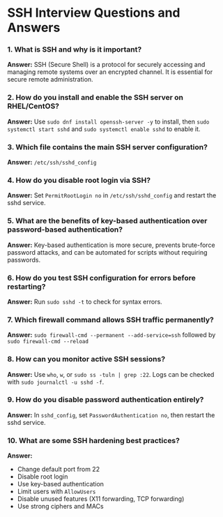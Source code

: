 # SSH Interview Questions and Answers

### 1. What is SSH and why is it important?
**Answer:** SSH (Secure Shell) is a protocol for securely accessing and managing remote systems over an encrypted channel. It is essential for secure remote administration.

### 2. How do you install and enable the SSH server on RHEL/CentOS?
**Answer:** Use `sudo dnf install openssh-server -y` to install, then `sudo systemctl start sshd` and `sudo systemctl enable sshd` to enable it.

### 3. Which file contains the main SSH server configuration?
**Answer:** `/etc/ssh/sshd_config`

### 4. How do you disable root login via SSH?
**Answer:** Set `PermitRootLogin no` in `/etc/ssh/sshd_config` and restart the sshd service.

### 5. What are the benefits of key-based authentication over password-based authentication?
**Answer:** Key-based authentication is more secure, prevents brute-force password attacks, and can be automated for scripts without requiring passwords.

### 6. How do you test SSH configuration for errors before restarting?
**Answer:** Run `sudo sshd -t` to check for syntax errors.

### 7. Which firewall command allows SSH traffic permanently?
**Answer:** `sudo firewall-cmd --permanent --add-service=ssh` followed by `sudo firewall-cmd --reload`

### 8. How can you monitor active SSH sessions?
**Answer:** Use `who`, `w`, or `sudo ss -tuln | grep :22`. Logs can be checked with `sudo journalctl -u sshd -f`.

### 9. How do you disable password authentication entirely?
**Answer:** In `sshd_config`, set `PasswordAuthentication no`, then restart the sshd service.

### 10. What are some SSH hardening best practices?
**Answer:** 
- Change default port from 22
- Disable root login
- Use key-based authentication
- Limit users with `AllowUsers`
- Disable unused features (X11 forwarding, TCP forwarding)
- Use strong ciphers and MACs
